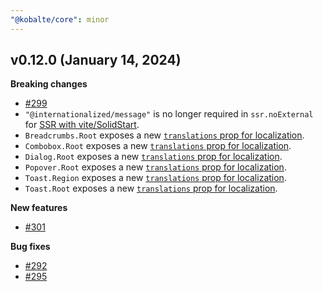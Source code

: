 ```yaml
---
"@kobalte/core": minor
---
```


## v0.12.0 (January 14, 2024)

**Breaking changes**

- [#299](https://github.com/kobaltedev/kobalte/pull/299)
- `"@internationalized/message"` is no longer required in `ssr.noExternal` for [SSR with vite/SolidStart](https://kobalte.dev/docs/core/overview/ssr).
- `Breadcrumbs.Root` exposes a new [`translations` prop for localization](https://kobalte.dev/docs/core/components/breadcrumbs#breadcrumbsroot).
- `Combobox.Root` exposes a new [`translations` prop for localization](https://kobalte.dev/docs/core/components/combobox#comboboxroot).
- `Dialog.Root` exposes a new [`translations` prop for localization](https://kobalte.dev/docs/core/components/dialog#dialogroot).
- `Popover.Root` exposes a new [`translations` prop for localization](https://kobalte.dev/docs/core/components/popover#popoverroot).
- `Toast.Region` exposes a new [`translations` prop for localization](https://kobalte.dev/docs/core/components/toast#toastregion).
- `Toast.Root` exposes a new [`translations` prop for localization](https://kobalte.dev/docs/core/components/toast#toastroot).

**New features**

- [#301](https://github.com/kobaltedev/kobalte/pull/301)

**Bug fixes**

- [#292](https://github.com/kobaltedev/kobalte/pull/292)
- [#295](https://github.com/kobaltedev/kobalte/pull/295)
